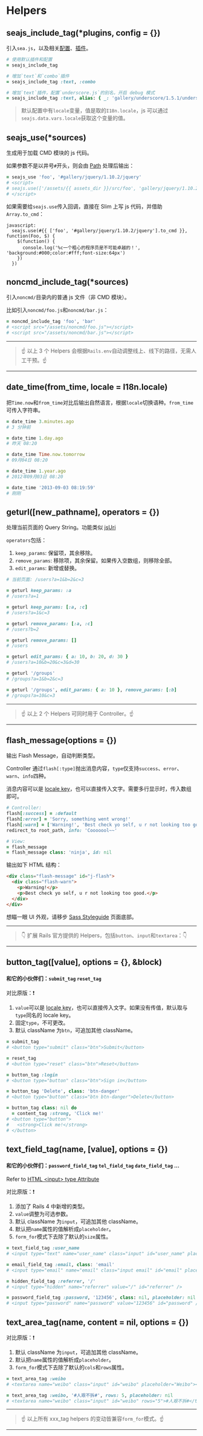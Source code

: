 # Helpers

## seajs_include_tag(*plugins, config = {})

引入`sea.js`，以及相关[配置](https://github.com/seajs/seajs/issues/262)、[插件](https://github.com/seajs)。

```ruby
# 使用默认插件和配置
= seajs_include_tag

# 增加`text`和`combo`插件
= seajs_include_tag :text, :combo

# 增加`text`插件，配置`underscore.js`的别名，开启 debug 模式
= seajs_include_tag :text, alias: { _: 'gallery/underscore/1.5.1/underscore' }, debug: true
```

> 默认配置中有`locale`变量，值是取的`I18n.locale`，js 可以通过`seajs.data.vars.locale`获取这个变量的值。

## seajs_use(*sources)

生成用于加载 CMD 模块的 js 代码。

如果参数不是以井号`#`开头，则会由 [Path](https://github.com/eDoctor/eRails/blob/2.x/Path.md) 处理后输出：

```ruby
= seajs_use 'foo', '#gallery/jquery/1.10.2/jquery'
# <script>
# seajs.use(['/assets/{{ assets_dir }}/src/foo', 'gallery/jquery/1.10.2/jquery'])
# </script>
```

如果需要给`seajs.use`传入回调，直接在 Slim 上写 js 代码，并借助`Array.to_cmd`：

```
javascript:
  seajs.use(#{{ ['foo', '#gallery/jquery/1.10.2/jquery'].to_cmd }}, function(Foo, $) {
    $(function() {
      console.log('%c一个粗心的程序员是不可能卓越的！', 'background:#000;color:#fff;font-size:64px')
    })
  })
```

## noncmd_include_tag(*sources)

引入`noncmd/`目录内的普通 js 文件（非 CMD 模块）。

比如引入`noncmd/foo.js`和`noncmd/bar.js`：

```ruby
= noncmd_include_tag 'foo', 'bar'
# <script src="/assets/noncmd/foo.js"></script>
# <script src="/assets/noncmd/bar.js"></script>
```

---

> :point_up: 以上 3 个 Helpers 会根据`Rails.env`自动调整线上、线下的路径，无需人工干预。:point_up:

---

## date_time(from_time, locale = I18n.locale)

把`Time.now`和`from_time`对比后输出自然语言，根据`locale`切换语种。`from_time`可传入字符串。

```ruby
= date_time 3.minutes.ago
# 3 分钟前

= date_time 1.day.ago
# 昨天 08:20

= date_time Time.now.tomorrow
# 09月04日 08:20

= date_time 1.year.ago
# 2012年09月03日 08:20

= date_time '2013-09-03 08:19:59'
# 刚刚
```

## geturl([new_pathname], operators = {})

处理当前页面的 Query String。功能类似 [jsUri](https://github.com/derek-watson/jsUri)

`operators`包括：

1. `keep_params`: 保留项，其余移除。
2. `remove_params`: 移除项，其余保留。如果传入空数组，则移除全部。
3. `edit_params`: 新增或替换。

```ruby
# 当前页面: /users?a=1&b=2&c=3

= geturl keep_params: :a
# /users?a=1

= geturl keep_params: [:a, :c]
# /users?a=1&c=3

= geturl remove_params: [:a, :c]
# /users?b=2

= geturl remove_params: []
# /users

= geturl edit_params: { a: 10, b: 20, d: 30 }
# /users?a=10&b=20&c=3&d=30

= geturl '/groups'
# /groups?a=1&b=2&c=3

= geturl '/groups', edit_params: { a: 10 }, remove_params: [:b]
# /groups?a=10&c=3
```

---

> :point_up: 以上 2 个 Helpers 可同时用于 Controller。:point_up:

---

## flash_message(options = {})

输出 Flash Message，自动判断类型。

Controller 通过`flash[:type]`抛出消息内容，`type`仅支持`success`、`error`、`warn`、`info`四种。

消息内容可以是 [locale key](https://github.com/eDoctor/eRails/tree/2.x/templates/locales/flash)，也可以直接传入文字。需要多行显示时，传入数组即可。

```ruby
# Controller:
flash[:success] = :default
flash[:error] = 'Sorry, something went wrong!'
flash[:warn] = ['Warning!', 'Best check yo self, u r not looking too good.']
redirect_to root_path, info: 'Cooooool~~'

# View:
= flash_message
= flash_message class: 'ninja', id: nil
```

输出如下 HTML 结构：

```html
<div class="flash-message" id="j-flash">
  <div class="flash-warn">
    <p>Warning!</p>
    <p>Best check yo self, u r not looking too good.</p>
  </div>
</div>
```

想瞄一眼 UI 外观，请移步 [Sass Styleguide](http://edoctor.github.io/#/styleguide/sass) 页面底部。


---

> :point_down: 扩展 Rails 官方提供的 Helpers，包括`button`、`input`和`textarea`：:point_down:

---

## button_tag([value], options = {}, &block)
#### 和它的小伙伴们：`submit_tag` `reset_tag`

对比原版：:exclamation:

1. `value`可以是 [locale key](https://github.com/eDoctor/eRails/tree/2.x/templates/locales/button_tag)，也可以直接传入文字。如果没有传值，默认取与`type`同名的 locale key。
2. 固定`type`，不可更改。
3. 默认 className 为`btn`，可追加其他 className。

```ruby
= submit_tag
# <button type="submit" class="btn">Submit</button>

= reset_tag
# <button type="reset" class="btn">Reset</button>

= button_tag :login
# <button type="button" class="btn">Sign in</button>

= button_tag 'Delete', class: 'btn-danger'
# <button type="button" class="btn btn-danger">Delete</button>

= button_tag class: nil do
  = content_tag :strong, 'Click me!'
# <button type="button">
#   <strong>Click me!</strong>
# </button>
```

## text_field_tag(name, [value], options = {})
#### 和它的小伙伴们：`password_field_tag` `tel_field_tag` `date_field_tag` ...

Refer to [HTML &lt;input&gt; type Attribute](http://www.w3schools.com/tags/att_input_type.asp)

对比原版：:exclamation:

1. 添加了 Rails 4 中新增的类型。
2. `value`调整为可选参数。
3. 默认 className 为`input`，可追加其他 className。
4. 默认把`name`属性的值解析成`placeholder`。
5. `form_for`模式下去除了默认的`size`属性。

```ruby
= text_field_tag :user_name
# <input type="text" name="user_name" class="input" id="user_name" placeholder="User Name" />

= email_field_tag :email, class: 'email'
# <input type="email" name="email" class="input email" id="email" placeholder="Email" />

= hidden_field_tag :referrer, '/'
# <input type="hidden" name="referrer" value="/" id="referrer" />

= password_field_tag :password, '123456', class: nil, placeholder: nil
# <input type="password" name="password" value="123456" id="password" />
```

## text_area_tag(name, content = nil, options = {})

对比原版：:exclamation:

1. 默认 className 为`input`，可追加其他 className。
2. 默认把`name`属性的值解析成`placeholder`。
3. `form_for`模式下去除了默认的`cols`和`rows`属性。

```ruby
= text_area_tag :weibo
# <textarea name="weibo" class="input" id="weibo" placeholder="Weibo"></textarea>

= text_area_tag :weibo, '#人艰不拆#', rows: 5, placeholder: nil
# <textarea name="weibo" class="input" id="weibo" rows="5">#人艰不拆#</textarea>
```

---

> :point_up: 以上所有 xxx_tag helpers 的变动皆兼容`form_for`模式。:point_up:

---

